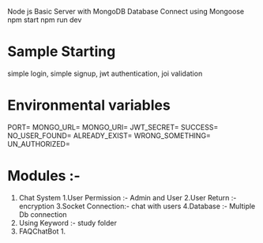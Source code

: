 Node js Basic Server with MongoDB
Database Connect using Mongoose
npm start
npm run dev

# Sample Starting
simple login,
simple signup,
jwt authentication,
joi validation

# Environmental variables
PORT=
MONGO_URL=
MONGO_URI=
JWT_SECRET=
SUCCESS=
NO_USER_FOUND=
ALREADY_EXIST=
WRONG_SOMETHING=
UN_AUTHORIZED=


# Modules :- 
1. Chat System 
    1.User Permission :- Admin and User 
    2.User Return :- encryption
    3.Socket Connection:- chat with users
    4.Database :- Multiple Db connection
2. Using Keyword :- study folder
3. FAQChatBot
    1.
